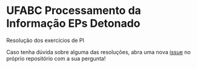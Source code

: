 # UFABC Processamento da Informação EPs Detonado

Resolução dos exercícios de PI

Caso tenha dúvida sobre alguma das resoluções, abra uma nova [issue](https://github.com/AlexandreHiroyuki/ufabc_pi_eps_detonado/issues) no próprio repositório com a sua pergunta!
